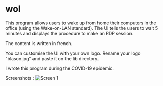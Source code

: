 # wol

This program allows users to wake up from home their computers in the office (using the Wake-on-LAN standard). The UI tells the users to wait 5 minutes and displays the procedure to make an RDP session.

The content is written in french.

You can customise the UI with your own logo. Rename your logo "blason.jpg" and paste it on the lib directory.

I wrote this program during the COVID-19 epidemic.

Screenshots :
![Screen 1](../master/doc/screenshots/wol1.png)
